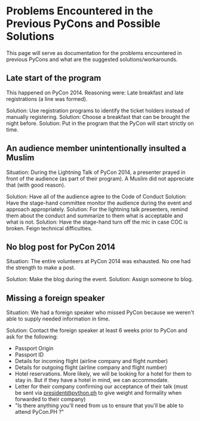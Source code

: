 # Problems Encountered in the Previous PyCons and Possible Solutions

This page will serve as documentation for the problems encountered in previous PyCons and what are the suggested solutions/workarounds.

## Late start of the program

This happened on PyCon 2014. Reasoning were: Late breakfast and late registrations (a line was formed).

Solution: Use registration programs to identify the ticket holders instead of manually registering.
Solution: Choose a breakfast that can be brought the night before.
Solution: Put in the program that the PyCon will start strictly on time.

## An audience member unintentionally insulted a Muslim

Situation: During the Lightning Talk of PyCon 2014, a presenter prayed in front of the audience (as part of their program). A Muslim did not appreciate that (with good reason).

Solution: Have all of the audience agree to the Code of Conduct
Solution: Have the stage-hand committee monitor the audience during the event and approach appropriately.
Solution: For the lightning talk presenters, remind them about the conduct and summarize to them what is acceptable and what is not.
Solution: Have the stage-hand turn off the mic in case COC is broken. Feign technical difficulties.

## No blog post for PyCon 2014

Situation: The entire volunteers at PyCon 2014 was exhausted. No one had the strength to make a post.

Solution: Make the blog during the event.
Solution: Assign someone to blog.

## Missing a foreign speaker

Situation: We had a foreign speaker who missed PyCon because we weren't able to supply needed information in time.

Solution: Contact the foreign speaker at least 6 weeks prior to PyCon and ask for the following:
- Passport Origin
- Passport ID
- Details for incoming flight (airline company and flight number)
- Details for outgoing flight (airline company and flight number)
- Hotel reservations. More likely, we will be looking for a hotel for them to stay in. But if they have a hotel in mind, we can accommodate.
- Letter for their company confirming our acceptance of their talk (must be sent via president@python.ph to give weight and formality when forwarded to their company)
- "Is there anything you'll need from us to ensure that you'll be able to attend PyCon.PH <year>?"

